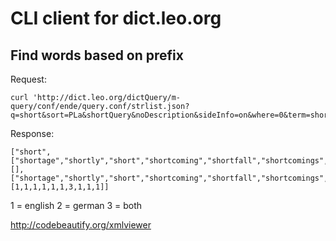 # CLI client for dict.leo.org

## Find words based on prefix

Request:

	curl 'http://dict.leo.org/dictQuery/m-query/conf/ende/query.conf/strlist.json?q=short&sort=PLa&shortQuery&noDescription&sideInfo=on&where=0&term=short'

Response:

	["short",["shortage","shortly","short","shortcoming","shortfall","shortcomings","shorts","shortcut","shorten","shortening"],[],["shortage","shortly","short","shortcoming","shortfall","shortcomings","shorts","shortcut","shorten","shortening"],[1,1,1,1,1,1,3,1,1,1]]

1 = english
2 = german
3 = both


http://codebeautify.org/xmlviewer
